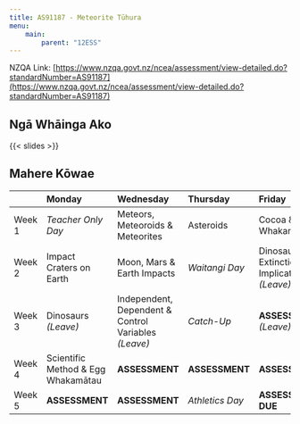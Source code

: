 ```yaml
---
title: AS91187 - Meteorite Tūhura
menu:
    main:
        parent: "12ESS"
---
```


NZQA Link: [https://www.nzqa.govt.nz/ncea/assessment/view-detailed.do?standardNumber=AS91187](https://www.nzqa.govt.nz/ncea/assessment/view-detailed.do?standardNumber=AS91187)

## Ngā Whāinga Ako

{{< slides >}}

## Mahere Kōwae

|        | Monday                             | Wednesday                                            | Thursday        | Friday                                        |
|:-------|:-----------------------------------|:-----------------------------------------------------|:----------------|:----------------------------------------------|
| Week 1 | _Teacher Only Day_                 | Meteors, Meteoroids & Meteorites                     | Asteroids       | Cocoa & Flour Whakamātau                      |
| Week 2 | Impact Craters on Earth            | Moon, Mars & Earth Impacts                           | _Waitangi Day_  | Dinosaurs Extinction & Implications _(Leave)_ |
| Week 3 | Dinosaurs _(Leave)_                | Independent, Dependent & Control Variables _(Leave)_ | _Catch-Up_      | __ASSESSMENT__ _(Leave)_                      |
| Week 4 | Scientific Method & Egg Whakamātau | __ASSESSMENT__                                       | __ASSESSMENT__  | __ASSESSMENT__                                |
| Week 5 | __ASSESSMENT__                     | __ASSESSMENT__                                       | _Athletics Day_ | __ASSESSMENT DUE__                            |